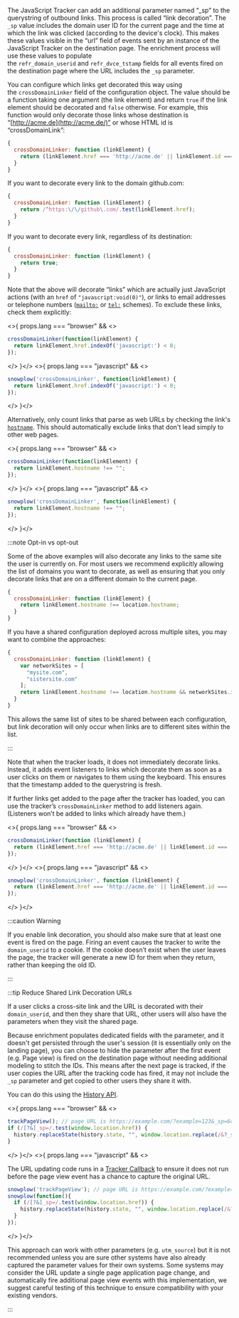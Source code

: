 The JavaScript Tracker can add an additional parameter named “_sp” to the querystring of outbound links.
This process is called “link decoration”.
The `_sp` value includes the domain user ID for the current page and the time at which the link was clicked (according to the device's clock).
This makes these values visible in the “url” field of events sent by an instance of the JavaScript Tracker on the destination page.
The enrichment process will use these values to populate the `refr_domain_userid` and `refr_dvce_tstamp` fields for all events fired on the destination page where the URL includes the `_sp` parameter.

You can configure which links get decorated this way using the `crossDomainLinker` field of the configuration object.
The value should be a function taking one argument (the link element) and return `true` if the link element should be decorated and `false` otherwise.
For example, this function would only decorate those links whose destination is “[http://acme.de](http://acme.de/)” or whose HTML id is “crossDomainLink”:

```javascript
{
  crossDomainLinker: function (linkElement) {
    return (linkElement.href === 'http://acme.de' || linkElement.id === 'crossDomainLink');
  }
}
```

If you want to decorate every link to the domain github.com:

```javascript
{
  crossDomainLinker: function (linkElement) {
    return /^https:\/\/github\.com/.test(linkElement.href);
  }
}
```

If you want to decorate every link, regardless of its destination:

```javascript
{
  crossDomainLinker: function (linkElement) {
    return true;
  }
}
```

Note that the above will decorate “links” which are actually just JavaScript actions (with an `href` of `"javascript:void(0)"`), or links to email addresses or telephone numbers ([`mailto:`](https://developer.mozilla.org/en-US/docs/Web/HTML/Element/a#linking_to_an_email_address) or [`tel:`](https://developer.mozilla.org/en-US/docs/Web/HTML/Element/a#linking_to_telephone_numbers) schemes).
To exclude these links, check them explicitly:

<>{ props.lang === "browser" && <>

```javascript
crossDomainLinker(function(linkElement) {
  return linkElement.href.indexOf('javascript:') < 0;
});
```
</>
}</>
<>{ props.lang === "javascript" && <>

```javascript
snowplow('crossDomainLinker', function(linkElement) {
  return linkElement.href.indexOf('javascript:') < 0;
});
```
</>
}</>

Alternatively, only count links that parse as web URLs by checking the link's [`hostname`](https://developer.mozilla.org/en-US/docs/Web/API/HTMLAnchorElement/hostname).
This should automatically exclude links that don't lead simply to other web pages.

<>{ props.lang === "browser" && <>

```javascript
crossDomainLinker(function(linkElement) {
  return linkElement.hostname !== "";
});
```
</>
}</>
<>{ props.lang === "javascript" && <>

```javascript
snowplow('crossDomainLinker', function(linkElement) {
  return linkElement.hostname !== "";
});
```
</>
}</>

:::note Opt-in vs opt-out

Some of the above examples will also decorate any links to the same site the user is currently on.
For most users we recommend explicitly allowing the list of domains you want to decorate, as well as ensuring that you only decorate links that are on a different domain to the current page.

```javascript
{
  crossDomainLinker: function (linkElement) {
    return linkElement.hostname !== location.hostname;
  }
}
```

If you have a shared configuration deployed across multiple sites, you may want to combine the approaches:

```javascript
{
  crossDomainLinker: function (linkElement) {
    var networkSites = [
      "mysite.com",
      "sistersite.com"
    ];
    return linkElement.hostname !== location.hostname && networkSites.indexOf(linkElement.hostname) > -1;
  }
}
```

This allows the same list of sites to be shared between each configuration, but link decoration will only occur when links are to different sites within the list.

:::

Note that when the tracker loads, it does not immediately decorate links.
Instead, it adds event listeners to links which decorate them as soon as a user clicks on them or navigates to them using the keyboard.
This ensures that the timestamp added to the querystring is fresh.

If further links get added to the page after the tracker has loaded, you can use the tracker’s `crossDomainLinker` method to add listeners again. (Listeners won’t be added to links which already have them.)

<>{ props.lang === "browser" && <>

```javascript
crossDomainLinker(function (linkElement) {
  return (linkElement.href === 'http://acme.de' || linkElement.id === 'crossDomainLink');
});
```
</>
}</>
<>{ props.lang === "javascript" && <>

```javascript
snowplow('crossDomainLinker', function (linkElement) {
  return (linkElement.href === 'http://acme.de' || linkElement.id === 'crossDomainLink');
});
```
</>
}</>

:::caution Warning

If you enable link decoration, you should also make sure that at least one event is fired on the page.
Firing an event causes the tracker to write the `domain_userid` to a cookie.
If the cookie doesn’t exist when the user leaves the page, the tracker will generate a new ID for them when they return, rather than keeping the old ID.

:::

:::tip Reduce Shared Link Decoration URLs

If a user clicks a cross-site link and the URL is decorated with their `domain_userid`, and then they share that URL, other users will also have the parameters when they visit the shared page.

Because enrichment populates dedicated fields with the parameter, and it doesn't get persisted through the user's session (it is essentially only on the landing page), you can choose to hide the parameter after the first event (e.g. Page view) is fired on the destination page without needing additional modeling to stitch the IDs.
This means after the next page is tracked, if the user copies the URL after the tracking code has fired, it may not include the `_sp` parameter and get copied to other users they share it with.

You can do this using the [History API](https://developer.mozilla.org/en-US/docs/Web/API/History/replaceState).

<>{ props.lang === "browser" && <>

```javascript
trackPageView(); // page URL is https://example.com/?example=123&_sp=6de9024e-17b9-4026-bd4d-efec50ae84cb.1680681134458
if (/[?&]_sp=/.test(window.location.href)) {
  history.replaceState(history.state, "", window.location.replace(/&?_sp=[^&]+/, "")); // page URL is now https://example.com/?example=123
}
```
</>
}</>
<>{ props.lang === "javascript" && <>

The URL updating code runs in a [Tracker Callback](/docs/collecting-data/collecting-from-own-applications/javascript-trackers/web-tracker/advanced-usage/tracker-information/index.md) to ensure it does not run before the page view event has a chance to capture the original URL.
```javascript
snowplow('trackPageView'); // page URL is https://example.com/?example=123&_sp=6de9024e-17b9-4026-bd4d-efec50ae84cb.1680681134458
snowplow(function(){
  if (/[?&]_sp=/.test(window.location.href)) {
    history.replaceState(history.state, "", window.location.replace(/&?_sp=[^&]+/, "")); // page URL is now https://example.com/?example=123
  }
});
```
</>
}</>

This approach can work with other parameters (e.g. `utm_source`) but it is not recommended unless you are sure other systems have also already captured the parameter values for their own systems.
Some systems may consider the URL update a single page application page change, and automatically fire additional page view events with this implementation, we suggest careful testing of this technique to ensure compatibility with your existing vendors.

:::
